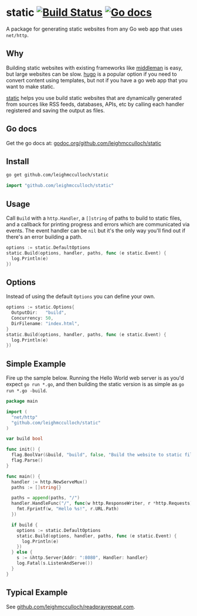 # static [![Build Status](https://travis-ci.org/leighmcculloch/static.svg?branch=master)](https://travis-ci.org/leighmcculloch/static) [![Go docs](https://img.shields.io/badge/godoc-reference-blue.svg)](https://godoc.org/github.com/leighmcculloch/static)

A package for generating static websites from any Go web app that uses `net/http`.

## Why

Building static websites with existing frameworks like [middleman](https://github.com/middleman/middleman) is easy, but large websites can be slow. [hugo](https://github.com/spf13/hugo) is a popular option if you need to convert content using templates, but not if you have a go web app that you want to make static.

[static](https://github.com/leighmcculloch/static) helps you use build static websites that are dynamically generated from sources like RSS feeds, databases, APIs, etc by calling each handler registered and saving the output as files.

## Go docs

Get the go docs at: [godoc.org/github.com/leighmcculloch/static](https://godoc.org/github.com/leighmcculloch/static)

## Install

```bash
go get github.com/leighmcculloch/static
```

```go
import "github.com/leighmcculloch/static"
```

## Usage

Call `Build` with a `http.Handler`, a `[]string` of paths to build to static files, and a callback for printing progress and errors which are communicated via events. The event handler can be `nil` but it's the only way you'll find out if there's an error building a path.

```go
options := static.DefaultOptions
static.Build(options, handler, paths, func (e static.Event) {
  log.Println(e)
})
```

## Options

Instead of using the default `Options` you can define your own.

```go
options := static.Options{
  OutputDir:   "build",
  Concurrency: 50,
  DirFilename: "index.html",
}
static.Build(options, handler, paths, func (e static.Event) {
  log.Println(e)
})
```

## Simple Example

Fire up the sample below. Running the Hello World web server is as you'd expect `go run *.go`, and then building the static version is as simple as `go run *.go -build`.

```go
package main

import (
  "net/http"
  "github.com/leighmcculloch/static"
)

var build bool

func init() {
  flag.BoolVar(&build, "build", false, "Build the website to static files rather than run the web server.")
  flag.Parse()
}

func main() {
  handler := http.NewServeMux()
  paths := []string{}

  paths = append(paths, "/")
  handler.HandleFunc("/", func(w http.ResponseWriter, r *http.Requests) {
    fmt.Fprintf(w, "Hello %s!", r.URL.Path)
  })

  if build {
    options := static.DefaultOptions
    static.Build(options, handler, paths, func (e static.Event) {
      log.Println(e)
    })
  } else {
    s := &http.Server{Addr: ":8080", Handler: handler}
    log.Fatal(s.ListenAndServe())
  }
}
```

## Typical Example

See [github.com/leighmcculloch/readprayrepeat.com](https://github.com/leighmcculloch/readprayrepeat.com).

